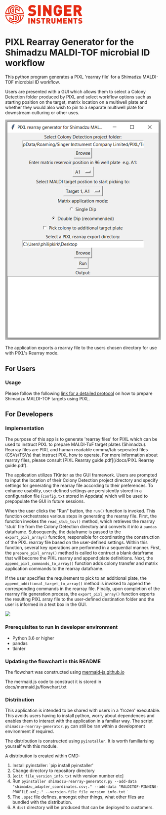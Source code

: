 ![](docs/images/logo.png)

# PIXL Rearray Generator for the Shimadzu MALDI-TOF microbial ID workflow

This python program generates a PIXL 'rearray file' for a Shimadzu MALDI-TOF microbial ID workflow.



Users are presented with a GUI which allows them to select a Colony Detection folder
produced by PIXL and select workflow options such as starting position on the target,
matrix location on a multiwell plate and whether they would also wish to pin to a separate
multiwell plate for downstream culturing or other uses.

![](docs/images/app_screenshot.png)

The application exports a rearray file to the users chosen directory for use with PIXL's Rearray mode.

## For Users
### Usage

Please follow the following [link for a detailed protocol](https://singer-instruments.fibery.io/Science/White_Papers_and_application_notes/Preparing-Shimadzu-MALDI-ToF-targets-with-PIXL-for-microbial-identification-Method-1---Using-the-Shi-2?sharing-key=af833114-8cd2-4562-a0ea-2791ca9cb624) on how to prepare Shimadzu MALDI-TOF targets using PIXL.


## For Developers

### Implementation

The purpose of this app is to generate 'rearray files' for PIXL which
can be used to instruct PIXL to prepare MALDI-ToF target plates (Shimadzu).
Rearray files are PIXL and human readable comma/tab seperated files (CSVs/TSVs)
that instruct PIXL how to operate. For more information about rearray files,
please consult [PIXL Rearray guide.pdf](/docs/PIXL Rearray guide.pdf).


The application utilizes TKinter as the GUI framework. Users are prompted to
input the location of their Colony Detection project directory and specify
settings for generating the rearray file according to their preferences.
To enhance usability, user defined settings are persistently stored in a
configuration file (`config.txt` stored in Appdata) which will be
used to prepopulate the GUI in future sessions.

When the user clicks the "Run" button, the
`run()` function is invoked. This function orchestrates various
steps in generating the rearray file. First, the
function invokes the `read_stub_tsv()` method, which retrieves the rearray 'stub'
file from the Colony Detection directory and converts it into a `pandas` dataframe.
Subsequently, the dataframe is passed to the `export_pixl_array()` function,
responsible for coordinating the construction of the PIXL rearray file based on
the user-defined settings. Within this function, several key operations are
performed in a sequential manner. First, the `prepare_pixl_array()` method is
called to contruct a blank dataframe that will become the PIXL rearray and
append plate definitions. Next, the `append_pixl_commands_to_array()`
function adds colony transfer and matrix application commands to the rearray
dataframe.

If the user specifies the requirement to pick to an additional
plate, the `append_additional_target_to_array()` method is invoked to append
the corresponding commands in the rearray file. Finally, upon completion of the
rearray file generation process,
the `export_pixl_array()` function exports the resulting PIXL array file to the
user-defined destination folder and the user is informed in a text box in the
GUI.

[![](https://mermaid.ink/img/eyJjb2RlIjoiZ3JhcGggVERcbkEoKFN0YXJ0KSlcbkEgLS0-IEIoVXNlciBpbnB1dCBpbiBHVUkpXG5CIC0tPiBDW0NvbmZpZ3VyYXRpb24gRmlsZV1cbkMgLS0-IEJcbkIgLS0-IERbUnVuIEJ1dHRvbl1cbkQgLS0-IEYoXCJydW4oKVwiKVxuRiAtLT4gRXtWYWxpZCBJbnB1dD99XG5FIC0tIFllcyAtLT4gRyhcIlJlYWRfU3R1Yl9UU1YoKVwiKVxuXG5IW0NvbG9ueSBEZXRlY3Rpb24gZGlyZWN0b3J5XSAtLT4gR1xuRyAtLT4gSVsoc3R1YiBEYXRhRnJhbWUpXVxuSSAtLT4gSihcImV4cG9ydF9waXhsX2FycmF5KClcIilcbkogLS0-IEsoXCJwcmVwYXJlX3BpeGxfYXJyYXkoKVwiKVxuSyAtLSBQbGF0ZSBEZWZpbml0aW9ucyBhcHBlbmRlZCAtLT5VWyhSZWFycmF5IERhdGFGcmFtZSldXG5VIC0tPiBQQ1tcImFwcGVuZF9waXhsX2NvbW1hbmRzX3RvX2FycmF5KClcIl1cblVEM1tVc2VyLWRlZmluZWQgU2V0dGluZ3NdIC0tPiBQQ1xuUEMgLS0gQ29sb255IGFuZCBtYXRyaXggdHJhbnNmZXIgY29tbWFuZHMgYXBwZW5kZWQtLT5VMlsoUmVhcnJheSBEYXRhRnJhbWUpXVxuVTIgLS0-IFB7QWRkaXRpb25hbCBQbGF0ZT99XG5VRDJbVXNlci1kZWZpbmVkIFNldHRpbmdzXSAtLT4gUHtBZGRpdGlvbmFsIFBsYXRlP31cblAgLS0gWWVzIC0tPiBRW1wiYXBwZW5kX2FkZGl0aW9uYWxfdGFyZ2V0X3RvX2FycmF5KClcIl1cblEgLS0gQWRkaXRpb24gY29sb255IHRyYW5zZmVyIGNvbW1hbmRzIGFwcGVuZGVkIC0tPiBVM1soUmVhcnJheSBEYXRhRnJhbWUpXVxuUCAtLSBObyAtLT4gU1tFeHBvcnQgUElYTCBhcnJheV1cblUzIC0tPiBTXG5TIC0tPiBUKChFbmQpKSIsIm1lcm1haWQiOnsidGhlbWUiOiJkZWZhdWx0In0sInVwZGF0ZUVkaXRvciI6ZmFsc2V9)](https://mermaid-js.github.io/docs/mermaid-live-editor-beta/#/edit/eyJjb2RlIjoiZ3JhcGggVERcbkEoKFN0YXJ0KSlcbkEgLS0-IEIoVXNlciBpbnB1dCBpbiBHVUkpXG5CIC0tPiBDW0NvbmZpZ3VyYXRpb24gRmlsZV1cbkMgLS0-IEJcbkIgLS0-IERbUnVuIEJ1dHRvbl1cbkQgLS0-IEYoXCJydW4oKVwiKVxuRiAtLT4gRXtWYWxpZCBJbnB1dD99XG5FIC0tIFllcyAtLT4gRyhcIlJlYWRfU3R1Yl9UU1YoKVwiKVxuXG5IW0NvbG9ueSBEZXRlY3Rpb24gZGlyZWN0b3J5XSAtLT4gR1xuRyAtLT4gSVsoc3R1YiBEYXRhRnJhbWUpXVxuSSAtLT4gSihcImV4cG9ydF9waXhsX2FycmF5KClcIilcbkogLS0-IEsoXCJwcmVwYXJlX3BpeGxfYXJyYXkoKVwiKVxuSyAtLSBQbGF0ZSBEZWZpbml0aW9ucyBhcHBlbmRlZCAtLT5VWyhSZWFycmF5IERhdGFGcmFtZSldXG5VIC0tPiBQQ1tcImFwcGVuZF9waXhsX2NvbW1hbmRzX3RvX2FycmF5KClcIl1cblVEM1tVc2VyLWRlZmluZWQgU2V0dGluZ3NdIC0tPiBQQ1xuUEMgLS0gQ29sb255IGFuZCBtYXRyaXggdHJhbnNmZXIgY29tbWFuZHMgYXBwZW5kZWQtLT5VMlsoUmVhcnJheSBEYXRhRnJhbWUpXVxuVTIgLS0-IFB7QWRkaXRpb25hbCBQbGF0ZT99XG5VRDJbVXNlci1kZWZpbmVkIFNldHRpbmdzXSAtLT4gUHtBZGRpdGlvbmFsIFBsYXRlP31cblAgLS0gWWVzIC0tPiBRW1wiYXBwZW5kX2FkZGl0aW9uYWxfdGFyZ2V0X3RvX2FycmF5KClcIl1cblEgLS0gQWRkaXRpb24gY29sb255IHRyYW5zZmVyIGNvbW1hbmRzIGFwcGVuZGVkIC0tPiBVM1soUmVhcnJheSBEYXRhRnJhbWUpXVxuUCAtLSBObyAtLT4gU1tFeHBvcnQgUElYTCBhcnJheV1cblUzIC0tPiBTXG5TIC0tPiBUKChFbmQpKSIsIm1lcm1haWQiOnsidGhlbWUiOiJkZWZhdWx0In0sInVwZGF0ZUVkaXRvciI6ZmFsc2V9)

### Prerequisites to run in developer environment

- Python 3.6 or higher
- pandas
- tkinter

### Updating the flowchart in this README

The flowchart was constructed using [mermaid-js.github.io](https://mermaid-js.github.io/docs/mermaid-live-editor-beta/#/edit/eyJjb2RlIjoiZ3JhcGggVERcbkEoKFN0YXJ0KSlcbkEgLS0-IEIoVXNlciBpbnB1dCBpbiBHVUkpXG5CIC0tPiBDW0NvbmZpZ3VyYXRpb24gRmlsZV1cbkMgLS0-IEJcbkIgLS0-IERbUnVuIEJ1dHRvbl1cbkQgLS0-IEYoXCJydW4oKVwiKVxuRiAtLT4gRXtWYWxpZCBJbnB1dD99XG5FIC0tIFllcyAtLT4gRyhcIlJlYWRfU3R1Yl9UU1YoKVwiKVxuXG5IW0NvbG9ueSBEZXRlY3Rpb24gZGlyZWN0b3J5XSAtLT4gR1xuRyAtLT4gSVsoc3R1YiBEYXRhRnJhbWUpXVxuSSAtLT4gSihcImV4cG9ydF9waXhsX2FycmF5KClcIilcbkogLS0-IEsoXCJwcmVwYXJlX3BpeGxfYXJyYXkoKVwiKVxuSyAtLSBQbGF0ZSBEZWZpbml0aW9ucyBhcHBlbmRlZCAtLT5VWyhSZWFycmF5IERhdGFGcmFtZSldXG5VIC0tPiBQQ1tcImFwcGVuZF9waXhsX2NvbW1hbmRzX3RvX2FycmF5KClcIl1cblVEM1tVc2VyLWRlZmluZWQgU2V0dGluZ3NdIC0tPiBQQ1xuUEMgLS0gQ29sb255IGFuZCBtYXRyaXggdHJhbnNmZXIgY29tbWFuZHMgYXBwZW5kZWQtLT5VMlsoUmVhcnJheSBEYXRhRnJhbWUpXVxuVTIgLS0-IFB7QWRkaXRpb25hbCBQbGF0ZT99XG5VRDJbVXNlci1kZWZpbmVkIFNldHRpbmdzXSAtLT4gUHtBZGRpdGlvbmFsIFBsYXRlP31cblAgLS0gWWVzIC0tPiBRW1wiYXBwZW5kX2FkZGl0aW9uYWxfdGFyZ2V0X3RvX2FycmF5KClcIl1cblEgLS0gQWRkaXRpb24gY29sb255IHRyYW5zZmVyIGNvbW1hbmRzIGFwcGVuZGVkIC0tPiBVM1soUmVhcnJheSBEYXRhRnJhbWUpXVxuUCAtLSBObyAtLT4gU1tFeHBvcnQgUElYTCBhcnJheV1cblUzIC0tPiBTXG5TIC0tPiBUKChFbmQpKSIsIm1lcm1haWQiOnsidGhlbWUiOiJkZWZhdWx0In0sInVwZGF0ZUVkaXRvciI6ZmFsc2V9)

The mermaid.js code to construct it is stored in docs/mermaid.js/flowchart.txt

### Distribution

This application is intended to be shared with users in a 'frozen' executable.
This avoids users having to install python, worry about dependences and enables them to interact with the
application in a familiar way. The script `shimadzu-rearray-generator.py` can still
be ran within a development environment if required.

The distribution is constructed using `pyinstaller`. It is worth familiarising
yourself with this module.

A distribution is created within CMD:

1. Install pyinstaller: `pip install pyinstaller'
2. Change directory to repository directory
3. [`edit file_version_info.txt` with version number etc]
4. Run `pyinstaller shimadzu-rearray-generator.py --add-data "shimadzu_adapter_coordinates.csv;." --add-data "MALDITOF-PINNING-PROFILE.xml;." --version-file file_version_info.txt`
`
5. The `.spec` file defines, amongst other things, what other files are bundled with the distribution.
6. A `dist` directory will be produced that can be deployed to customers.


